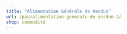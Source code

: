 ```yaml
---
title: "Alimentation Générale de Verdun"
url: /pau/alimentation-generale-de-verdun-2/
shop: commodité
---
```

